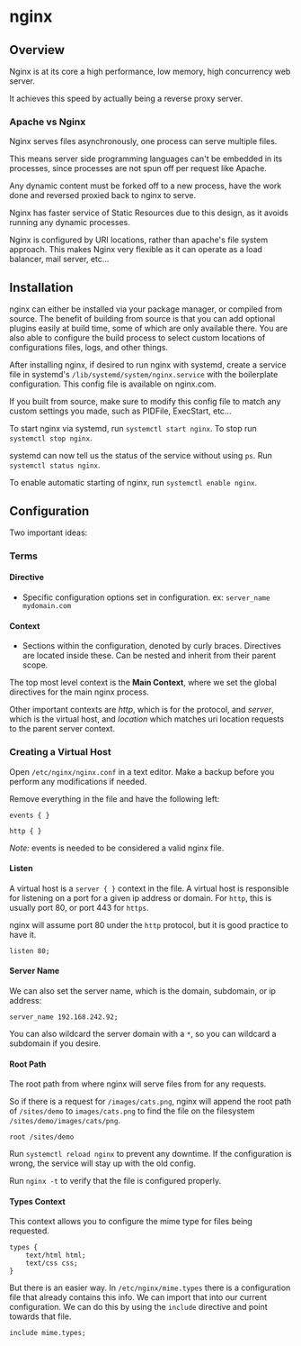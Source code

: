 # nginx

## Overview

Nginx is at its core a high performance, low memory, high concurrency web server.

It achieves this speed by actually being a reverse proxy server.

### Apache vs Nginx

Nginx serves files asynchronously, one process can serve multiple files.

This means server side programming languages can't be embedded in its processes, since processes are not spun off per request like Apache.

Any dynamic content must be forked off to a new process, have the work done and reversed proxied back to nginx to serve.

Nginx has faster service of Static Resources due to this design, as it avoids running any dynamic processes.

Nginx is configured by URI locations, rather than apache's file system approach. This makes Nginx very flexible as it can operate as a load balancer, mail server, etc...

## Installation

nginx can either be installed via your package manager, or compiled from source. The benefit of building from source is that you can add optional plugins easily at build time, some of which are only available there. You are also able to configure the build process to select custom locations of configurations files, logs, and other things.

After installing nginx, if desired to run nginx with systemd, create a service file in systemd's `/lib/systemd/system/nginx.service` with the boilerplate configuration. This config file is available on nginx.com.

If you built from source, make sure to modify this config file to match any custom settings you made, such as PIDFile, ExecStart, etc...

To start nginx via systemd, run `systemctl start nginx`. To stop run `systemctl stop nginx`.

systemd can now tell us the status of the service without using `ps`. Run `systemctl status nginx`.

To enable automatic starting of nginx, run `systemctl enable nginx`.

## Configuration

Two important ideas:

### Terms

#### Directive

- Specific configuration options set in configuration. ex: `server_name mydomain.com`

#### Context

- Sections within the configuration, denoted by curly braces. Directives are located inside these. Can be nested and inherit from their parent scope.

The top most level context is the __Main Context__, where we set the global directives for the main nginx process.

Other important contexts are _http_, which is for the protocol, and _server_, which is the virtual host, and _location_ which matches uri location requests to the parent server context.

### Creating a Virtual Host

Open `/etc/nginx/nginx.conf` in a text editor. Make a backup before you perform any modifications if needed.

Remove everything in the file and have the following left:

```nginx
events { }

http { }
```

_Note:_ events is needed to be considered a valid nginx file.

#### Listen

A virtual host is a `server { }` context in the file. A virtual host is responsible for listening on a port for a given ip address or domain. For `http`, this is usually port 80, or port 443 for `https`.

nginx will assume port 80 under the `http` protocol, but it is good practice to have it.

```nginx
listen 80;
```

#### Server Name

We can also set the server name, which is the domain, subdomain, or ip address:

```nginx
server_name 192.168.242.92;
```

You can also wildcard the server domain with a `*`, so you can wildcard a subdomain if you desire.

#### Root Path

The root path from where nginx will serve files from for any requests.

So if there is a request for `/images/cats.png`, nginx will append the root path of `/sites/demo` to `images/cats.png` to find the file on the filesystem `/sites/demo/images/cats/png`.

```nginx
root /sites/demo
```

Run `systemctl reload nginx` to prevent any downtime. If the configuration is wrong, the service will stay up with the old config.

Run `nginx -t` to verify that the file is configured properly. 

#### Types Context

This context allows you to configure the mime type for files being requested.

```nginx
types {
    text/html html;
    text/css css;
}
```

But there is an easier way. In `/etc/nginx/mime.types` there is a configuration file that already contains this info. We can import that into our current configuration. We can do this by using the `include` directive and point towards that file.

```nginx 
include mime.types;
```

